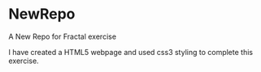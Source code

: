 # NewRepo
A New Repo for Fractal exercise 

I have created a HTML5 webpage and used css3 styling to complete this exercise.
